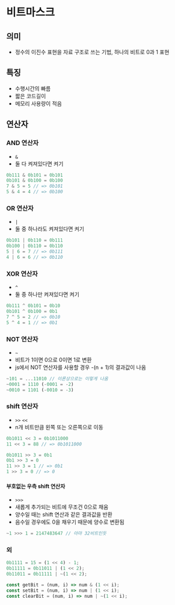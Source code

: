 # 비트마스크
## 의미
- 정수의 이진수 표현을 자료 구조로 쓰는 기법, 하나의 비트로 0과 1 표현
## 특징
- 수행시간의 빠름
- 짧은 코드길이
- 메모리 사용량이 적음
## 연산자
### AND 연산자
- `&`
- 둘 다 켜져있다면 켜기
```js
0b111 & 0b101 = 0b101
0b101 & 0b100 = 0b100
7 & 5 = 5 // => 0b101
5 & 4 = 4 // => 0b100
```
### OR 연산자
- `|`
- 둘 중 하나라도 켜져있다면 켜기
```js
0b101 | 0b110 = 0b111
0b100 | 0b110 = 0b110
5 | 6 = 7 // => 0b111
4 | 6 = 6 // => 0b110
```
### XOR 연산자
- `^`
- 둘 중 하나만 켜져있다면 켜기
```js
0b111 ^ 0b101 = 0b10
0b101 ^ 0b100 = 0b1
7 ^ 5 = 2 // => 0b10
5 ^ 4 = 1 // => 0b1
```
### NOT 연산자
- `~`
- 비트가 1이면 0으로 0이면 1로 변환
- js에서 NOT 연산자를 사용할 경우 -(n + 1)의 결과값이 나옴
```js
~101 = ...11010 // 이론상으로는 이렇게 나옴
~0001 = 1110 (-0001 = -2)
~0010 = 1101 (-0010 = -3)
```
### shift 연산자
- `>>` `<<`
- n개 비트만큼 왼쪽 또는 오른쪽으로 이동
```js
0b1011 << 3 = 0b1011000
11 << 3 = 88 // => 0b1011000

0b1011 >> 3 = 0b1
0b1 >> 3 = 0
11 >> 3 = 1 // => 0b1
1 >> 3 = 0 // => 0
```
#### 부호없는 우측 shift 연산자
- `>>>`
- 새롭게 추가되는 비트에 무조건 0으로 채움
- 양수일 때는 shift 연산과 같은 결과값을 반환
- 음수일 경우에도 0을 채우기 때문에 양수로 변환됨
```js
~1 >>> 1 = 2147483647 // 아마 32비트인듯
```
### 외
```js
0b1111 = 15 = (1 << 4) - 1;
0b11111 = 0b11011 | (1 << 2);
0b11011 = 0b11111 | ~(1 << 2);
```
```js
const getBit = (num, i) => num & (1 << i);
const setBit = (num, i) => num | (1 << i);
const clearBit = (num, i) => num | ~(1 << i);
```